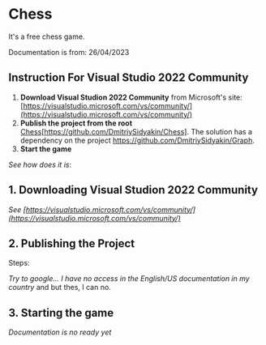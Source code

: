 # Chess
It's a free chess game.

Documentation is from: 26/04/2023

## Instruction For Visual Studio 2022 Community

1. **Download Visual Studion 2022 Community** from Microsoft's site: [https://visualstudio.microsoft.com/vs/community/](https://visualstudio.microsoft.com/vs/community/)
2. **Publish the project from the root** [Chess]([https://github.com/DmitriySidyakin/Chess])[https://github.com/DmitriySidyakin/Chess]. The solution has a dependency on the project https://github.com/DmitriySidyakin/Graph.
3. **Start the game**

*See how does it is*:

## 1. Downloading Visual Studion 2022 Community

*See [https://visualstudio.microsoft.com/vs/community/](https://visualstudio.microsoft.com/vs/community/)*

## 2. Publishing the Project

Steps:

*Try to google... I have no access in the English/US documentation in my country* and but thes, I can no.

## 3. Starting the game

*Documentation is no ready yet*
